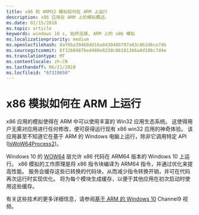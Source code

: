 ```yaml
---
title: x86 和 ARM32 模拟如何在 ARM 上运行
description: x86 应用在 ARM 上的模拟概述。
ms.date: 02/15/2018
ms.topic: article
keywords: windows 10 s, 始终连接, ARM 上的 x86 模拟
ms.localizationpriority: medium
ms.openlocfilehash: 8af6ba39468dd16a043040b797a03c862d6ce7db
ms.sourcegitcommit: 6f32604876ed480e8238c86101366a8d106c7d4e
ms.translationtype: MT
ms.contentlocale: zh-CN
ms.lasthandoff: 06/21/2019
ms.locfileid: "67319650"
---
```

# <a name="how-x86-emulation-works-on-arm"></a>x86 模拟如何在 ARM 上运行
x86 应用的模拟使得在 ARM 中可以使用丰富的 Win32 应用生态系统。 这使得用户无需对应用进行任何修改，便可获得运行现有 x86 win32 应用的神奇体验。 该应用甚至不知道它在基于 ARM 的 Windows 电脑上运行，除非它调用特定 API ([IsWoW64Process2](https://docs.microsoft.com/windows/desktop/api/wow64apiset/nf-wow64apiset-iswow64process2))。

Windows 10 的 [WOW64](https://docs.microsoft.com/windows/desktop/WinProg64/running-32-bit-applications) 层允许 x86 代码在 ARM64 版本的 Windows 10 上运行。 x86 模拟的工作原理是将 x86 指令块编译为 ARM64 指令，并通过优化来提高性能。 服务会缓存这些已转换的代码块，从而减少指令转换开销，并可在代码再次运行时实现优化。 将为每个模块生成缓存，以便于其他应用在初次启动时使用这些缓存。 

有关这些技术的更多详细信息，请参阅[基于 ARM 的 Windows 10](https://channel9.msdn.com/Events/Build/2017/P4171) Channel9 视频。 